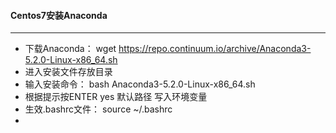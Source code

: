 
#### Centos7安装Anaconda
---
- 下载Anaconda： wget https://repo.continuum.io/archive/Anaconda3-5.2.0-Linux-x86_64.sh
- 进入安装文件存放目录
- 输入安装命令： bash Anaconda3-5.2.0-Linux-x86_64.sh
- 根据提示按ENTER yes 默认路径 写入环境变量
- 生效.bashrc文件： source ~/.bashrc
- 


